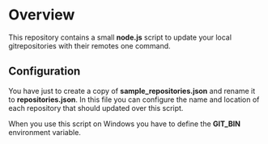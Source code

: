 # Overview

This repository contains a small **node.js** script to update your local gitrepositories with their remotes one command.

## Configuration

You have just to create a copy of **sample_repositories.json** and rename it to **repositories.json**. In this file you can configure the name and location of each repository that should updated over this script.

When you use this script on Windows you have to define the **GIT_BIN** environment variable.